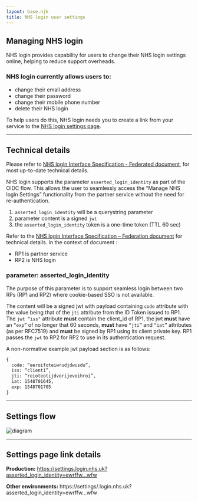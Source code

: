 ```yaml
---
layout: base.njk
title: NHS login user settings
---
```


## Managing NHS login

NHS login provides capability for users to change their NHS login settings online, helping to reduce support overheads. 

### NHS login currently allows users to:
- change their email address
- change their password
- change their mobile phone number
- delete their NHS login

To help users do this, NHS login needs you to create a link from your service to the [NHS login settings page](https://settings.login.nhs.uk). 

---
 
## Technical details

Please refer to [NHS login Interface Specification - Federated document](/nhslogin/interface-spec-doc/), for most up-to-date technical details.

NHS login supports the parameter `asserted_login_identity` as part of the OIDC flow. This allows the user to seamlessly access the “Manage NHS login Settings” functionality from the partner service without the need for re-authentication. 

1. `asserted_login_identity` will be a querystring parameter 
2. parameter content is a signed `jwt`
3. the `asserted_login_identity` token is a one-time token (TTL 60 sec)

Refer to the [NHS login Interface Specification – Federation document](https://nhsconnect.github.io/nhslogin/interface-spec-doc/) for technical details. In the context of document :
- RP1 is partner service 
- RP2 is NHS login

### parameter: asserted_login_identity

The purpose of this parameter is to support seamless login between two RPs (RP1 and RP2) where cookie-based SSO is not available. 

The content will be a signed jwt with payload containing `code` attribute with the value being that of the `jti` attribute from the ID Token issued to RP1. The `jwt “iss"` attribute **must** contain the client_id of RP1, the jwt **must** have an `“exp”` of no longer that 60 seconds, **must** have `“jti”` and `“iat”` attributes (as per RFC7519) and **must** be signed by RP1 using its client private key. RP1 passes the `jwt` to RP2 for RP2 to use in its authentication request.

A non-normative example jwt payload section is as follows:
``` html
{
  code: “eeroifoteiwrudjdwusdu”,
  iss: “client1”,
  jti: “reioteotijdvorijevoihroi”,
  iat: 1548701645,
  exp: 1548701705
}
```

---

## Settings flow

![diagram](https://github.com/nhsconnect/nhslogin/raw/files-into-markdown/src/images/SettingsDiagram_smaller.png "NHS login settings flow diagram")

---

## Settings page link details

**Production:** https://settings.login.nhs.uk?asserted_login_identity=ewrffw...wfw

**Other environments:** https://settings/<ENV>.login.nhs.uk?asserted_login_identity=ewrffw...wfw


